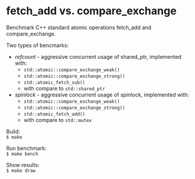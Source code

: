 # fetch_add vs. compare_exchange

Benchmark C++ standard atomic operations fetch_add and compare_exchange.

Two types of bencmarks:
- *refcount* - aggressive concurrent usage of shared_ptr, implemented with:
  - `std::atomic::compare_exchange_weak()`
  - `std::atomic::compare_exchange_strong()`
  - `std::atomic_fetch_sub()`
  - with compare to `std::shared_ptr`
- *spinlock* - aggressive concurrent usage of spinlock, implemented with:
  - `std::atomic::compare_exchange_weak()`
  - `std::atomic::compare_exchange_strong()`
  - `std::atomic_fetch_add()`
  - with compare to `std::mutex`



Build:  
`$ make`

Run benchmark:  
`$ make bench`

Show results:  
`$ make draw`

